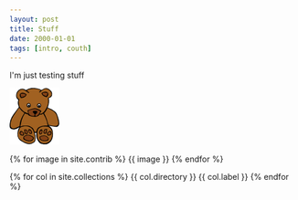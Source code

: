 ```yaml
---
layout: post
title: Stuff
date: 2000-01-01
tags: [intro, couth]
---
```


I'm just testing stuff

![it's a bear](/images/bear.png "Roar?!?")

{% for image in site.contrib %}
  {{ image }}
{% endfor %}

{% for col in site.collections %}
  {{ col.directory }}
  {{ col.label }}
{% endfor %}

